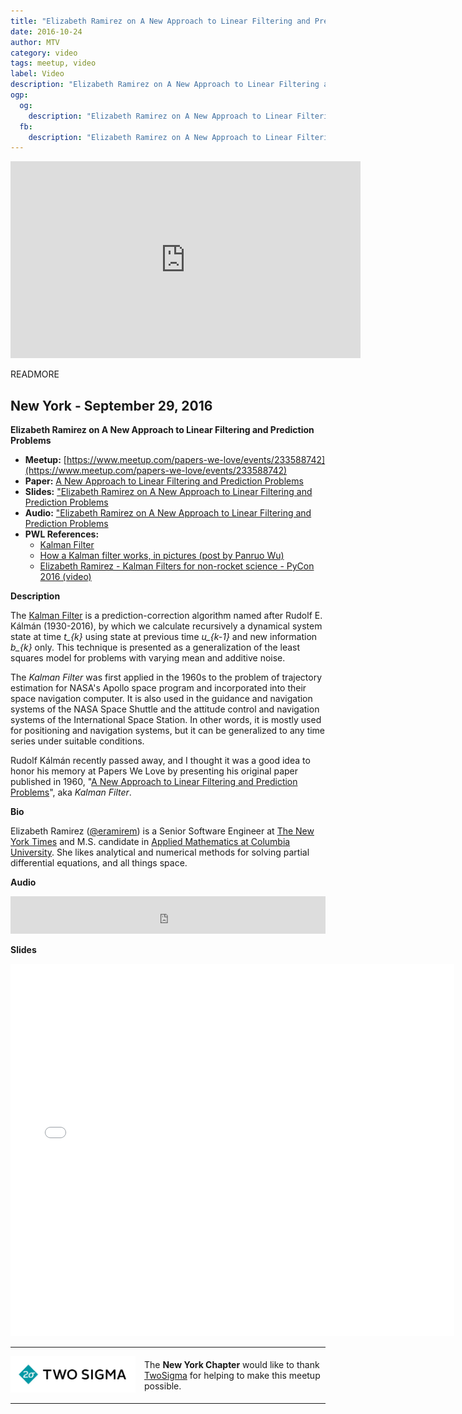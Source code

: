 ```yaml
---
title: "Elizabeth Ramirez on A New Approach to Linear Filtering and Prediction Problems"
date: 2016-10-24
author: MTV
category: video
tags: meetup, video
label: Video
description: "Elizabeth Ramirez on A New Approach to Linear Filtering and Prediction Problems"
ogp:
  og:
    description: "Elizabeth Ramirez on A New Approach to Linear Filtering and Prediction Problems"
  fb:
    description: "Elizabeth Ramirez on A New Approach to Linear Filtering and Prediction Problems"
---
```


<iframe class="video" width="560" height="315" src="https://www.youtube.com/embed/DEI2R_LGUi0" frameborder="0" allowfullscreen></iframe>

READMORE

## New York - September 29, 2016

**Elizabeth Ramirez on A New Approach to Linear Filtering and Prediction Problems**

* **Meetup:** [https://www.meetup.com/papers-we-love/events/233588742](https://www.meetup.com/papers-we-love/events/233588742)
* **Paper:** [A New Approach to Linear Filtering and Prediction Problems](http://unc.live/2dAHitu)
* **Slides:** ["Elizabeth Ramirez on A New Approach to Linear Filtering and Prediction Problems](http://bit.ly/2dAKs0h)
* **Audio:** ["Elizabeth Ramirez on A New Approach to Linear Filtering and Prediction Problems](http://bit.ly/2eI1P1q)
* **PWL References:**
  * [Kalman Filter](https://en.wikipedia.org/wiki/Kalman_filter)
  * [How a Kalman filter works, in pictures (post by Panruo Wu)](http://www.bzarg.com/p/how-a-kalman-filter-works-in-pictures/)
  * [Elizabeth Ramirez - Kalman Filters for non-rocket science - PyCon 2016 (video)](https://youtu.be/k_MpfzMc9PU)


**Description**

The [Kalman Filter](https://en.wikipedia.org/wiki/Kalman_filter) is a prediction-correction algorithm named after Rudolf E. Kálmán (1930-2016), by which we calculate recursively a dynamical system state at time *t_{k}* using state at previous time *u_{k-1}* and new information *b_{k}* only. This technique is presented as a generalization of the least squares model for problems with varying mean and additive noise.

The *Kalman Filter* was first applied in the 1960s to the problem of trajectory estimation for NASA's Apollo space program and incorporated into their space navigation computer. It is also used in the guidance and navigation systems of the NASA Space Shuttle and the attitude control and navigation systems of the International Space Station. In other words, it is mostly used for positioning and navigation systems, but it can be generalized to any time series under suitable conditions.

Rudolf Kálmán recently passed away, and I thought it was a good idea to honor his memory at Papers We Love by presenting his original paper published in 1960, "[A New Approach to Linear Filtering and Prediction Problems](https://www.cs.unc.edu/~welch/kalman/media/pdf/Kalman1960.pdf)", aka *Kalman Filter*.

**Bio**

Elizabeth Ramirez ([@eramirem](https://twitter.com/eramirem)) is a Senior Software Engineer at [The New York Times](http://www.nytimes.com/) and M.S. candidate in [Applied Mathematics at Columbia University](http://apam.columbia.edu/). She likes analytical and numerical methods for solving partial differential equations, and all things space.

**Audio**

<iframe width="100%" height="60" src="https://www.mixcloud.com/widget/iframe/?feed=https%3A%2F%2Fwww.mixcloud.com%2Fpaperswelove%2Felizabeth-ramirez-on-a-new-approach-to-linear-filtering-and-prediction-problems%2F&hide_cover=1&mini=1" frameborder="0"></iframe>

**Slides**

<iframe class="video" allowfullscreen="true" allowtransparency="true" frameborder="0" height="596" id="talk_frame_364879" mozallowfullscreen="true" src="//speakerdeck.com/player/6738f44057324eeb949db50da8fc9437" style="border:0; padding:0; margin:0; background:transparent;" webkitallowfullscreen="true" width="710"></iframe>

---

<p style="display: flex; flex-direction: row; justify-content: center; align-items: center;">
<a href="https://www.twosigma.com/"><img src="/images/TwoSigma_RGB.jpg" alt="TwoSigma" title="TwoSigma - Platinum Sponsor of Papers We Love NYC" style="width: 200px; margin: 0 1em 0 0;"></a> <span style="flex: 1;">The <strong>New York Chapter</strong> would like to thank <a href="http://www.twosigma.com">TwoSigma</a> for helping to make this meetup possible.</span>
</p>

---
